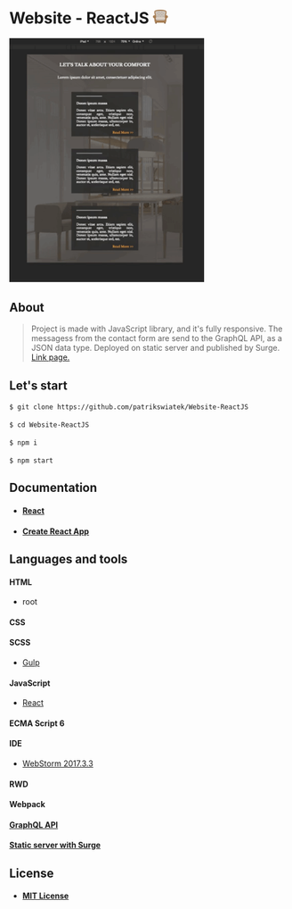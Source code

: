 # Website - ReactJS   <img src="./public/icon.png" width="27px" />

<img src="./src/media/page.gif" width="350px" />

## About
> Project is made with JavaScript library, and it's fully responsive.
> The messagess from the contact form are send to the GraphQL API, as a JSON data type.
> Deployed on static server and published by Surge. [Link page.](https://ultra-page.surge.sh)
> 
## Let's start
```
$ git clone https://github.com/patrikswiatek/Website-ReactJS
    
$ cd Website-ReactJS

$ npm i

$ npm start
```
    
## Documentation

  * #### [React](https://reactjs.org/docs/getting-started.html)
  * #### [Create React App](https://github.com/facebook/create-react-app)


## Languages and tools

#### HTML
- root

#### CSS

#### SCSS
- [Gulp](https://gulpjs.com)

#### JavaScript
- [React](http://facebook.github.io/react)

#### ECMA Script 6
#### IDE 
- [WebStorm 2017.3.3](https://www.jetbrains.com/webstorm)

#### RWD

#### Webpack

#### [ GraphQL API](https://github.com/marmelab/json-graphql-server)

#### [Static server with Surge](https://surge.sh)

## License
* #### [MIT License](https://opensource.org/licenses/MIT)
